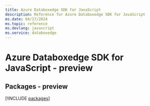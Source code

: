 ```yaml
---
title: Azure Databoxedge SDK for JavaScript
description: Reference for Azure Databoxedge SDK for JavaScript
ms.date: 04/17/2024
ms.topic: reference
ms.devlang: javascript
ms.service: databoxedge
---
```

# Azure Databoxedge SDK for JavaScript - preview
## Packages - preview
[!INCLUDE [packages](databoxedge-index.md)]